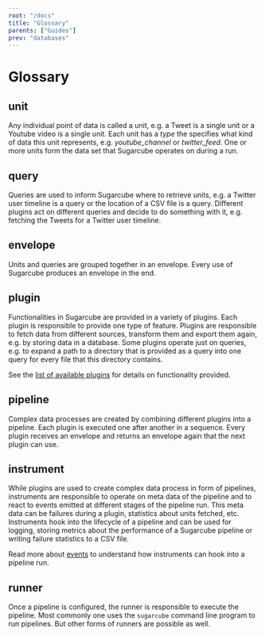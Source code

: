 ```yaml
---
root: "/docs"
title: "Glossary"
parents: ["Guides"]
prev: "databases"
---
```


# Glossary

## unit

Any individual point of data is called a unit, e.g. a Tweet is a single unit or a Youtube video is a single unit. Each unit has a *type* the specifies what kind of data this unit represents, e.g. *youtube_channel* or *twitter_feed*. One or more units form the data set that Sugarcube operates on during a run.

## query

Queries are used to inform Sugarcube where to retrieve units, e.g. a Twitter user timeline is a query or the location of a CSV file is a query. Different plugins act on different queries and decide to do something with it, e.g. fetching the Tweets for a Twitter user timeline.

## envelope

Units and queries are grouped together in an envelope. Every use of Sugarcube produces an envelope in the end.

## plugin

Functionalities in Sugarcube are provided in a variety of plugins. Each plugin is responsible to provide one type of feature. Plugins are responsible to fetch data from different sources, transform them and export them again, e.g. by storing data in a database. Some plugins operate just on queries, e.g. to expand a path to a directory that is provided as a query into one query for every file that this directory contains.

See the [list of available plugins](/plugins) for details on functionality provided.

## pipeline

Complex data processes are created by combining different plugins into a pipeline. Each plugin is executed one after another in a sequence. Every plugin receives an envelope and returns an envelope again that the next plugin can use.

## instrument

While plugins are used to create complex data process in form of pipelines, instruments are responsible to operate on meta data of the pipeline and to react to events emitted at different stages of the pipeline run. This meta data can be failures during a plugin, statistics about units fetched, etc. Instruments hook into the lifecycle of a pipeline and can be used for logging, storing metrics about the performance of a Sugarcube pipeline or writing failure statistics to a CSV file.

Read more about [events](/events) to understand how instruments can hook into a pipeline run.

## runner

Once a pipeline is configured, the runner is responsible to execute the pipeline. Most commonly one uses the `sugarcube` command line program to run pipelines. But other forms of runners are possible as well.
